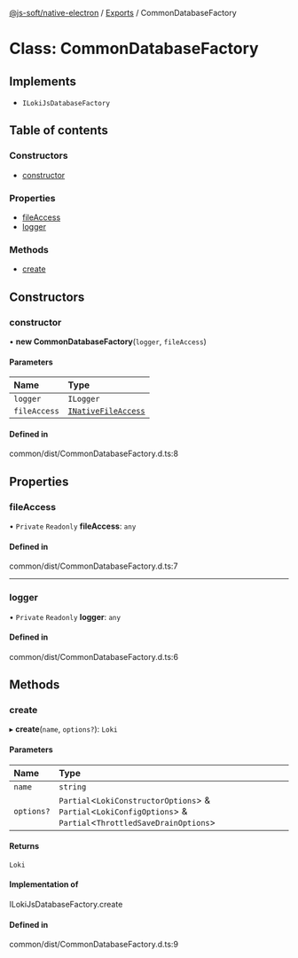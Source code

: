[@js-soft/native-electron](../README.md) / [Exports](../modules.md) / CommonDatabaseFactory

# Class: CommonDatabaseFactory

## Implements

- `ILokiJsDatabaseFactory`

## Table of contents

### Constructors

- [constructor](CommonDatabaseFactory.md#constructor)

### Properties

- [fileAccess](CommonDatabaseFactory.md#fileaccess)
- [logger](CommonDatabaseFactory.md#logger)

### Methods

- [create](CommonDatabaseFactory.md#create)

## Constructors

### constructor

• **new CommonDatabaseFactory**(`logger`, `fileAccess`)

#### Parameters

| Name | Type |
| :------ | :------ |
| `logger` | `ILogger` |
| `fileAccess` | [`INativeFileAccess`](../interfaces/INativeFileAccess.md) |

#### Defined in

common/dist/CommonDatabaseFactory.d.ts:8

## Properties

### fileAccess

• `Private` `Readonly` **fileAccess**: `any`

#### Defined in

common/dist/CommonDatabaseFactory.d.ts:7

___

### logger

• `Private` `Readonly` **logger**: `any`

#### Defined in

common/dist/CommonDatabaseFactory.d.ts:6

## Methods

### create

▸ **create**(`name`, `options?`): `Loki`

#### Parameters

| Name | Type |
| :------ | :------ |
| `name` | `string` |
| `options?` | `Partial`<`LokiConstructorOptions`\> & `Partial`<`LokiConfigOptions`\> & `Partial`<`ThrottledSaveDrainOptions`\> |

#### Returns

`Loki`

#### Implementation of

ILokiJsDatabaseFactory.create

#### Defined in

common/dist/CommonDatabaseFactory.d.ts:9
